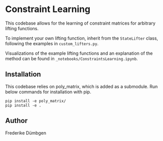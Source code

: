 # Constraint Learning

This codebase allows for the learning of constraint matrices for arbitrary lifting functions.

To implement your own lifting function, inherit from the `StateLifter` class, following the examples in `custom_lifters.py`.

Visualizations of the example lifting functions and an explanation of the method can be found in `_notebooks/ConstraintsLearning.ipynb`. 

## Installation

This codebase relies on poly_matrix, which is added as a submodule. Run below commands for installation with pip.
```
pip install -e poly_matrix/
pip install -e .
```

## Author

Frederike Dümbgen

